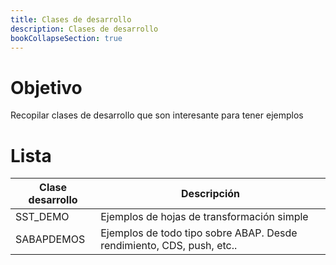 ```yaml
---
title: Clases de desarrollo
description: Clases de desarrollo
bookCollapseSection: true
---
```


# Objetivo

Recopilar clases de desarrollo que son interesante para tener ejemplos

# Lista

Clase desarrollo | Descripción
--------|--------
SST_DEMO | Ejemplos de hojas de transformación simple
SABAPDEMOS | Ejemplos de todo tipo sobre ABAP. Desde rendimiento, CDS, push, etc..